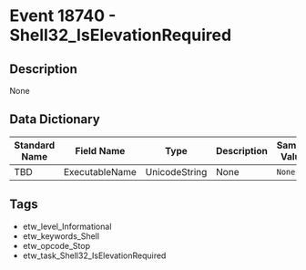 # Event 18740 - Shell32_IsElevationRequired

## Description
None

## Data Dictionary
|Standard Name|Field Name|Type|Description|Sample Value|
|---|---|---|---|---|
|TBD|ExecutableName|UnicodeString|None|`None`|

## Tags
* etw_level_Informational
* etw_keywords_Shell
* etw_opcode_Stop
* etw_task_Shell32_IsElevationRequired